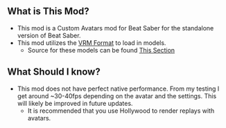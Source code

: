 ## What is This Mod?
- This mod is a Custom Avatars mod for Beat Saber for the standalone version of Beat Saber.
- This mod utilizes the [VRM Format](https://vrm.dev/en/vrm/vrm_about.html) to load in models.
	- Source for these models can be found [This Section](findvrms.md)

## What Should I know?
- This mod does not have perfect native performance. From my testing I get around ~30-40fps depending on the avatar and the settings. This will likely be improved in future updates.
	- It is recommended that you use Hollywood to render replays with avatars.